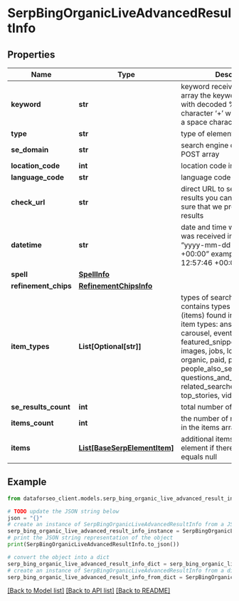 # SerpBingOrganicLiveAdvancedResultInfo


## Properties

Name | Type | Description | Notes
------------ | ------------- | ------------- | -------------
**keyword** | **str** | keyword received in a POST array the keyword is returned with decoded %## (plus character ‘+’ will be decoded to a space character) | [optional] 
**type** | **str** | type of element | [optional] 
**se_domain** | **str** | search engine domain in a POST array | [optional] 
**location_code** | **int** | location code in a POST array | [optional] 
**language_code** | **str** | language code in a POST array | [optional] 
**check_url** | **str** | direct URL to search engine results you can use it to make sure that we provided accurate results | [optional] 
**datetime** | **str** | date and time when the result was received in the UTC format: “yyyy-mm-dd hh-mm-ss +00:00” example: 2019-11-15 12:57:46 +00:00 | [optional] 
**spell** | [**SpellInfo**](SpellInfo.md) |  | [optional] 
**refinement_chips** | [**RefinementChipsInfo**](RefinementChipsInfo.md) |  | [optional] 
**item_types** | **List[Optional[str]]** | types of search results in SERP contains types of search results (items) found in SERP. possible item types: answer_box, carousel, events, featured_snippet, hotels_pack, images, jobs, local_pack, map, organic, paid, people_also_ask, people_also_search, questions_and_answers,recipes, related_searches, shopping, top_stories, video, ai_overview | [optional] 
**se_results_count** | **int** | total number of results in SERP | [optional] 
**items_count** | **int** | the number of results returned in the items array | [optional] 
**items** | [**List[BaseSerpElementItem]**](BaseSerpElementItem.md) | additional items present in the element if there are none, equals null | [optional] 

## Example

```python
from dataforseo_client.models.serp_bing_organic_live_advanced_result_info import SerpBingOrganicLiveAdvancedResultInfo

# TODO update the JSON string below
json = "{}"
# create an instance of SerpBingOrganicLiveAdvancedResultInfo from a JSON string
serp_bing_organic_live_advanced_result_info_instance = SerpBingOrganicLiveAdvancedResultInfo.from_json(json)
# print the JSON string representation of the object
print(SerpBingOrganicLiveAdvancedResultInfo.to_json())

# convert the object into a dict
serp_bing_organic_live_advanced_result_info_dict = serp_bing_organic_live_advanced_result_info_instance.to_dict()
# create an instance of SerpBingOrganicLiveAdvancedResultInfo from a dict
serp_bing_organic_live_advanced_result_info_from_dict = SerpBingOrganicLiveAdvancedResultInfo.from_dict(serp_bing_organic_live_advanced_result_info_dict)
```
[[Back to Model list]](../README.md#documentation-for-models) [[Back to API list]](../README.md#documentation-for-api-endpoints) [[Back to README]](../README.md)


